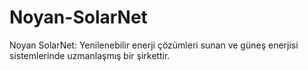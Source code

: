 # Noyan-SolarNet
Noyan SolarNet: Yenilenebilir enerji çözümleri sunan ve güneş enerjisi sistemlerinde uzmanlaşmış bir şirkettir.
